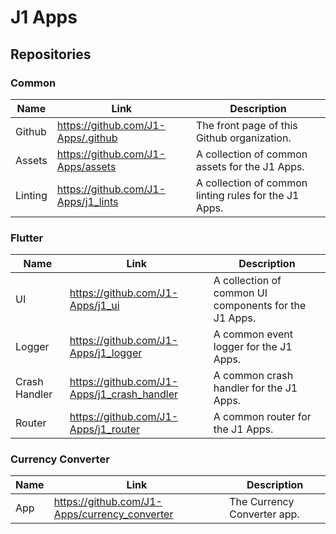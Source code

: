 # J1 Apps

## Repositories

### Common

| Name | Link | Description |
| -------- | ------- | ------- |
| Github | https://github.com/J1-Apps/.github | The front page of this Github organization. |
| Assets | https://github.com/J1-Apps/assets | A collection of common assets for the J1 Apps. |
| Linting | https://github.com/J1-Apps/j1_lints | A collection of common linting rules for the J1 Apps. |

### Flutter

| Name | Link | Description |
| -------- | ------- | ------- |
| UI | https://github.com/J1-Apps/j1_ui | A collection of common UI components for the J1 Apps. |
| Logger | https://github.com/J1-Apps/j1_logger | A common event logger for the J1 Apps. |
| Crash Handler | https://github.com/J1-Apps/j1_crash_handler | A common crash handler for the J1 Apps. |
| Router | https://github.com/J1-Apps/j1_router | A common router for the J1 Apps. |

### Currency Converter

| Name | Link | Description |
| -------- | ------- | ------- |
| App | https://github.com/J1-Apps/currency_converter | The Currency Converter app. |
